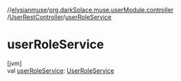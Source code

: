//[elysianmuse](../../../index.md)/[org.darkSolace.muse.userModule.controller](../index.md)
/[UserRestController](index.md)/[userRoleService](user-role-service.md)

# userRoleService

[jvm]\
val [userRoleService](user-role-service.md): [UserRoleService](../../org.darkSolace.muse.userModule.service/-user-role-service/index.md)
